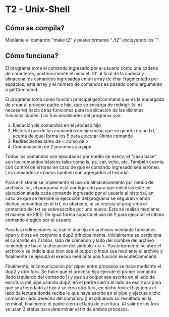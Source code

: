 # T2 - Unix-Shell

## Cómo se compila?
Mediante el comando "make t2" y posteriormente "./t2" excluyendo los "".

## Cómo funciona?
El programa toma el comando ingresado por el usuario como una cadena de caracteres, posteriormente elimina el '\0' al final de la cadena y almacena los comandos ingresados en un array de char fragmentado por espacios, este array y el número de comandos es pasado como argumento a getCommand.

El programa toma como función principal getCommand que es la encargada de crear al proceso padre e hijo, que se encarga de redirigir (si es necesario) hacia otras funciones para la aplicación de las distintas funcionalidades. Las funcionalidades del programa son:

1. Ejecución de comandos en el proceso hijo 
2. Historial que de los comandos en ejecución que se guarda en un txt, acepta de igual forma los !! para ejecutar último comando
3. Redirecciones tanto de <  como de >
4. Comunicación de 2 procesos via pipe


Todos los comandos son ejecutados por medio de execv, el "caso base" son los comandos básicos tales como ls, ps, cat, echo, etc. También cuenta con control de errores en caso de que el comando ingresado sea erróneo. Los comandos erróneos también son agregados al historial.

Para el historial se implementó el uso de almacenamiento por medio de archivos .txt, el programa está configurado para que mientras esté en ejecución añada cada comando ingresado por el usuario al historial, en caso de que se termine la ejecución del programa se seguirán viendo dichos comandos en el txt, no obstante, si se reinicia el programa el contenido del txt se sobreescribe por uno nuevo. Esto se realizó mediante el manejo de FILE. De igual forma soporta el uso de !! para ejecutar el último comando elegido por el usuario.

Para las redirecciones se usó el manejo de archivos mediante funciones open y close en conjunto a dup2 principalmente. Inicialmente se particiona el comando en 2 lados, lado de comando y lado del nombre del archivo teniendo de base la ubicación del símbolo > o <. Posteriormente se abre el archivo y se indicia que bien sea el output o input sea mediante el archivo y finalmente se ejecuta el execvp mediante una función executeCommand.

Finalmente, la comunicación por pipes entre procesos se hace mediante el dup2 y otro fork. Se hace que el proceso hijo ejecute el primer comando (lado izquierdo del comando |) y que su output sea escrito en el lado de escritura del pipe usando dup2, en el padre cierra el lado de escritura para que sea heredado al hijo y se crea otro fork, en dicho fork el hijo toma el lado de lectura donde recibe lo que haya escrito en el pipe y ejecuta dicho comando (lado derecho del comando |) escribiendo su resultado en la terminal, finalmente el padre cierra el lado de escritura. Al salir de los fork se usan 2 status para determinar el fin de ambos procesos. 
